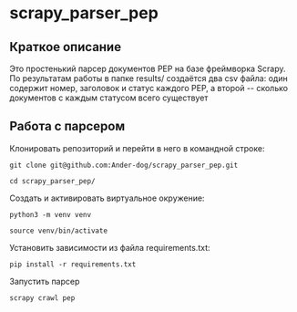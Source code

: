 # scrapy_parser_pep

## Краткое описание
Это простенький парсер документов PEP на базе фреймворка Scrapy. По результатам работы в папке results/ создаётся два csv файла: один содержит номер, заголовок и статус каждого PEP, а второй -- сколько документов с каждым статусом всего существует

## Работа с парсером

Клонировать репозиторий и перейти в него в командной строке:

```
git clone git@github.com:Ander-dog/scrapy_parser_pep.git
```

```
cd scrapy_parser_pep/
```

Cоздать и активировать виртуальное окружение:

```
python3 -m venv venv
```

```
source venv/bin/activate
```

Установить зависимости из файла requirements.txt:

```
pip install -r requirements.txt
```

Запустить парсер

```
scrapy crawl pep
```